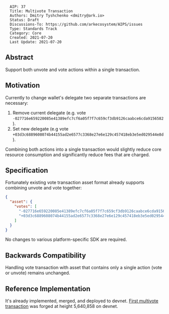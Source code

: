 ```
  AIP: 37
  Title: Multivote Transaction
  Authors: Dmitry Tyshchenko <dmitry@ark.io>
  Status: Draft
  Discussions-To: https://github.com/arkecosystem/AIPS/issues
  Type: Standards Track
  Category: Core
  Created: 2021-07-20
  Last Update: 2021-07-20
```

## Abstract

Support both unvote and vote actions within a single transaction.

## Motivation

Currently to change wallet's delegate two separate transactions are necessary:

1. Remove current delegate (e.g. vote `-027716e659220085e41389efc7cf6a05f7f7c659cf3db9126caabce6cda9156582`).
2. Set new delegate (e.g vote `+03d3c6889608074b44155ad2e6577c3368e27e6e129c457418eb3e5ed029544e8d`).

Combining both actions into a single transaction would slightly reduce core resource consumption and significantly reduce fees that are charged.

## Specification

Fortunately existing vote transaction asset format already supports combining unvote and vote together:

```json
{
  "asset": {
    "votes": [
      "-027716e659220085e41389efc7cf6a05f7f7c659cf3db9126caabce6cda9156582",
      "+03d3c6889608074b44155ad2e6577c3368e27e6e129c457418eb3e5ed029544e8d"
    ]
  }
}
```

No changes to various platform-specific SDK are required.

## Backwards Compatibility

Handling vote transaction with asset that contains only a single action (vote or unvote) remains unchanged.

## Reference Implementation

It's already implemented, merged, and deployed to devnet. [First multivote transaction] was forged at height 5,640,858 on devnet.

[first multivote transaction]: https://dexplorer.ark.io/transactions/004ecc270fbb900c89df36212f85e8f99fa736ad51e2ab06d8307e9af7b89f54